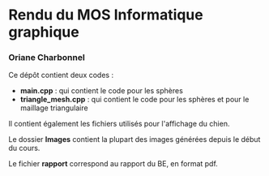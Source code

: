 # Rendu du MOS Informatique graphique
### Oriane Charbonnel

Ce dépôt contient deux codes :
* **main.cpp** : qui contient le code pour les sphères
* **triangle_mesh.cpp** : qui contient le code pour les sphères et pour le maillage triangulaire

Il contient également les fichiers utilisés pour l'affichage du chien.

Le dossier **Images** contient la plupart des images générées depuis le début du cours.

Le fichier **rapport** correspond au rapport du BE, en format pdf.